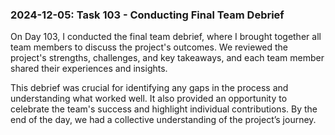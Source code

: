### 2024-12-05: Task 103 - Conducting Final Team Debrief

On Day 103, I conducted the final team debrief, where I brought together all team members to discuss the project's outcomes. We reviewed the project's strengths, challenges, and key takeaways, and each team member shared their experiences and insights. 

This debrief was crucial for identifying any gaps in the process and understanding what worked well. It also provided an opportunity to celebrate the team's success and highlight individual contributions. By the end of the day, we had a collective understanding of the project’s journey.